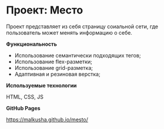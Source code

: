 # Проект: Место

Проект представляет из себя страницу соиальной сети, где пользователь может менять информацию о себе.

**Функциональность**

* Использование семантически подходящих тегов;
* Использование flex-разметки;
* Использование grid-разметка;
* Адаптивная и резиновая верстка;

**Используемые технологии**

HTML, CSS, JS

**GitHub Pages**

https://malkusha.github.io/mesto/